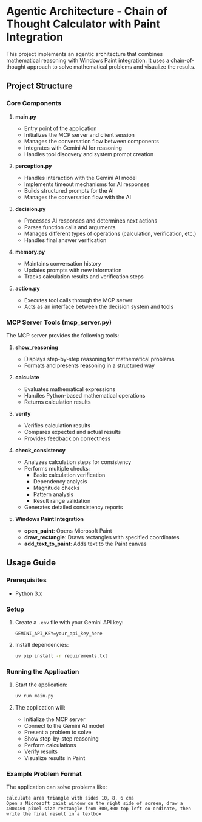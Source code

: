 # Agentic Architecture - Chain of Thought Calculator with Paint Integration

This project implements an agentic architecture that combines mathematical reasoning with Windows Paint integration. It uses a chain-of-thought approach to solve mathematical problems and visualize the results.

## Project Structure

### Core Components

1. **main.py**
   - Entry point of the application
   - Initializes the MCP server and client session
   - Manages the conversation flow between components
   - Integrates with Gemini AI for reasoning
   - Handles tool discovery and system prompt creation

2. **perception.py**
   - Handles interaction with the Gemini AI model
   - Implements timeout mechanisms for AI responses
   - Builds structured prompts for the AI
   - Manages the conversation flow with the AI

3. **decision.py**
   - Processes AI responses and determines next actions
   - Parses function calls and arguments
   - Manages different types of operations (calculation, verification, etc.)
   - Handles final answer verification

4. **memory.py**
   - Maintains conversation history
   - Updates prompts with new information
   - Tracks calculation results and verification steps

5. **action.py**
   - Executes tool calls through the MCP server
   - Acts as an interface between the decision system and tools

### MCP Server Tools (mcp_server.py)

The MCP server provides the following tools:

1. **show_reasoning**
   - Displays step-by-step reasoning for mathematical problems
   - Formats and presents reasoning in a structured way

2. **calculate**
   - Evaluates mathematical expressions
   - Handles Python-based mathematical operations
   - Returns calculation results

3. **verify**
   - Verifies calculation results
   - Compares expected and actual results
   - Provides feedback on correctness

4. **check_consistency**
   - Analyzes calculation steps for consistency
   - Performs multiple checks:
     - Basic calculation verification
     - Dependency analysis
     - Magnitude checks
     - Pattern analysis
     - Result range validation
   - Generates detailed consistency reports

5. **Windows Paint Integration**
   - **open_paint**: Opens Microsoft Paint
   - **draw_rectangle**: Draws rectangles with specified coordinates
   - **add_text_to_paint**: Adds text to the Paint canvas

## Usage Guide

### Prerequisites
- Python 3.x

### Setup
1. Create a `.env` file with your Gemini API key:
   ```
   GEMINI_API_KEY=your_api_key_here
   ```

2. Install dependencies:
   ```bash
   uv pip install -r requirements.txt
   ```

### Running the Application
1. Start the application:
   ```bash
   uv run main.py
   ```

2. The application will:
   - Initialize the MCP server
   - Connect to the Gemini AI model
   - Present a problem to solve
   - Show step-by-step reasoning
   - Perform calculations
   - Verify results
   - Visualize results in Paint

### Example Problem Format
The application can solve problems like:
```
calculate area triangle with sides 10, 8, 6 cms
Open a Microsoft paint window on the right side of screen, draw a 400x400 pixel size rectangle from 300,300 top left co-ordinate, then write the final result in a textbox
```